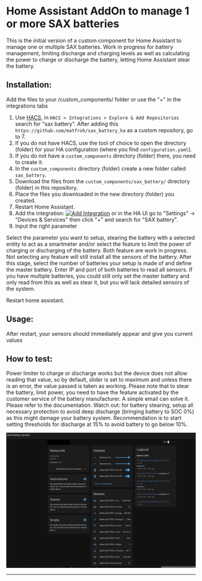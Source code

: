 # Home Assistant AddOn to manage 1 or more SAX batteries

This is the initial version of a custom component for Home Assistant to manage one or multiple SAX batteries.
Work in progress for battery management, limiting discharge and charging levels as well as calculating the power to charge or discharge the battery, letting Home Assistant stear the battery.

## Installation:
Add the files to your /custom_components/ folder or use the "+" in the integrations tabs

1. Use [HACS](https://hacs.xyz/docs/setup/download), in `HACS > Integrations > Explore & Add Repositories` search for "sax battery". After adding this `https://github.com/matfroh/sax_battery_ha` as a custom repository, go to 7.
2. If you do not have HACS, use the tool of choice to open the directory (folder) for your HA configuration (where you find `configuration.yaml`).
3. If you do not have a `custom_components` directory (folder) there, you need to create it.
4. In the `custom_components` directory (folder) create a new folder called `sax_battery`.
5. Download the files from the `custom_components/sax_battery/` directory (folder) in this repository.
6. Place the files you downloaded in the new directory (folder) you created.
7. Restart Home Assistant.
8. Add the integration: [![Add Integration][add-integration-badge]][add-integration] or in the HA UI go to "Settings" -> "Devices & Services" then click "+" and search for "SAX battery".
9. Input the right parameter

Select the parameter you want to setup, stearing the battery with a selected entity to act as a smartmeter and/or select the feature to limit the power of charging or discharging of the battery. 
Both feature are work in progress.
Not selecting any feature will still install all the sensors of the battery.
After this stage, select the number of batteries your setup is made of and define the master battery. Enter IP and port of both batteries to read all sensors.
If you have multiple batteries, you could still only set the master battery and only read from this as well as stear it, but you will lack detailed sensors of the system.

Restart home assistant.

## Usage:
After restart, your sensors should immediately appear and give you current values

## How to test:

Power limiter to charge or discharge works but the device does not allow reading that value, so by default, slider is set to maximum and unless there is an error, the value passed is taken as working.
Please note that to stear the battery, limit power, you need to have the feature activated by the customer service of the battery manufacturer. A simple email can solve it. Please refer to the documentation.
Watch out: for battery stearing, setup all necessary protection to avoid deep discharge (bringing battery to SOC 0%) as this might damage your battery system. Recommendation is to start setting thresholds for discharge at 15% to avoid battery to go below 10%. 

![Set the current in actions](saxpilot.png)

---
[add-integration]: https://my.home-assistant.io/redirect/config_flow_start?domain=sax_battery
[add-integration-badge]: https://my.home-assistant.io/badges/config_flow_start.svg
